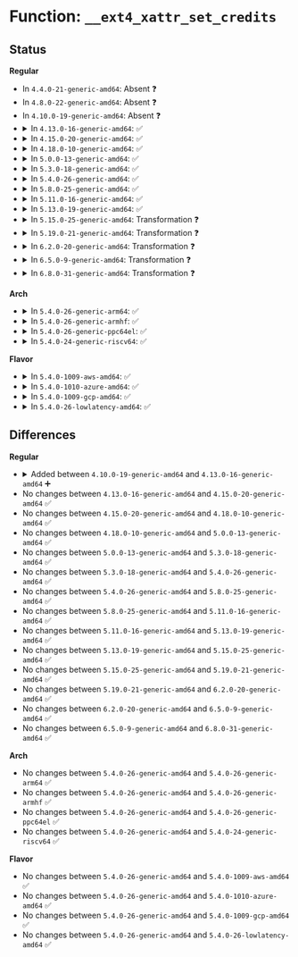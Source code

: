 # Function: <code>__ext4_xattr_set_credits</code>

## Status
<b>Regular</b>
<ul>
<li>
In <code>4.4.0-21-generic-amd64</code>: Absent ❓
</li>
<li>
In <code>4.8.0-22-generic-amd64</code>: Absent ❓
</li>
<li>
In <code>4.10.0-19-generic-amd64</code>: Absent ❓
</li>
<li>
<details>
<summary>In <code>4.13.0-16-generic-amd64</code>: ✅</summary>

```c
int __ext4_xattr_set_credits(struct super_block * sb, struct inode * inode, struct buffer_head * block_bh, size_t value_len, bool is_create)
```

```json
{
  "name": "__ext4_xattr_set_credits",
  "collision_type": "Unique Global",
  "inline_type": "No",
  "funcs": [
    {
      "addr": 18446744071582242672,
      "name": "__ext4_xattr_set_credits",
      "external": true,
      "loc": "fs/ext4/xattr.c:847",
      "file": "fs/ext4/xattr.c",
      "inline": "seen, unknown",
      "caller_inline": [],
      "caller_func": [
        "fs/ext4/ialloc.c:__ext4_new_inode",
        "fs/ext4/ialloc.c:__ext4_new_inode",
        "fs/ext4/ialloc.c:__ext4_new_inode",
        "fs/ext4/xattr.c:ext4_xattr_set_handle"
      ]
    }
  ],
  "symbols": [
    {
      "addr": 18446744071582242672,
      "name": "__ext4_xattr_set_credits",
      "section": ".text",
      "bind": "STB_GLOBAL",
      "size": 253
    }
  ]
}
```
</details>
</li>
<li>
<details>
<summary>In <code>4.15.0-20-generic-amd64</code>: ✅</summary>

```c
int __ext4_xattr_set_credits(struct super_block * sb, struct inode * inode, struct buffer_head * block_bh, size_t value_len, bool is_create)
```

```json
{
  "name": "__ext4_xattr_set_credits",
  "collision_type": "Unique Global",
  "inline_type": "No",
  "funcs": [
    {
      "addr": 18446744071582391632,
      "name": "__ext4_xattr_set_credits",
      "external": true,
      "loc": "fs/ext4/xattr.c:862",
      "file": "fs/ext4/xattr.c",
      "inline": "seen, unknown",
      "caller_inline": [],
      "caller_func": [
        "fs/ext4/ialloc.c:__ext4_new_inode",
        "fs/ext4/ialloc.c:__ext4_new_inode",
        "fs/ext4/ialloc.c:__ext4_new_inode",
        "fs/ext4/xattr.c:ext4_xattr_set_handle"
      ]
    }
  ],
  "symbols": [
    {
      "addr": 18446744071582391632,
      "name": "__ext4_xattr_set_credits",
      "section": ".text",
      "bind": "STB_GLOBAL",
      "size": 253
    }
  ]
}
```
</details>
</li>
<li>
<details>
<summary>In <code>4.18.0-10-generic-amd64</code>: ✅</summary>

```c
int __ext4_xattr_set_credits(struct super_block * sb, struct inode * inode, struct buffer_head * block_bh, size_t value_len, bool is_create)
```

```json
{
  "name": "__ext4_xattr_set_credits",
  "collision_type": "Unique Global",
  "inline_type": "No",
  "funcs": [
    {
      "addr": 18446744071582582192,
      "name": "__ext4_xattr_set_credits",
      "external": true,
      "loc": "fs/ext4/xattr.c:890",
      "file": "fs/ext4/xattr.c",
      "inline": "seen, unknown",
      "caller_inline": [],
      "caller_func": [
        "fs/ext4/ialloc.c:__ext4_new_inode",
        "fs/ext4/ialloc.c:__ext4_new_inode",
        "fs/ext4/ialloc.c:__ext4_new_inode",
        "fs/ext4/xattr.c:ext4_xattr_set_handle"
      ]
    }
  ],
  "symbols": [
    {
      "addr": 18446744071582582192,
      "name": "__ext4_xattr_set_credits",
      "section": ".text",
      "bind": "STB_GLOBAL",
      "size": 264
    }
  ]
}
```
</details>
</li>
<li>
<details>
<summary>In <code>5.0.0-13-generic-amd64</code>: ✅</summary>

```c
int __ext4_xattr_set_credits(struct super_block * sb, struct inode * inode, struct buffer_head * block_bh, size_t value_len, bool is_create)
```

```json
{
  "name": "__ext4_xattr_set_credits",
  "collision_type": "Unique Global",
  "inline_type": "No",
  "funcs": [
    {
      "addr": 18446744071582683536,
      "name": "__ext4_xattr_set_credits",
      "external": true,
      "loc": "fs/ext4/xattr.c:886",
      "file": "fs/ext4/xattr.c",
      "inline": "seen, unknown",
      "caller_inline": [],
      "caller_func": [
        "fs/ext4/ialloc.c:__ext4_new_inode",
        "fs/ext4/ialloc.c:__ext4_new_inode",
        "fs/ext4/ialloc.c:__ext4_new_inode",
        "fs/ext4/xattr.c:ext4_xattr_set_handle"
      ]
    }
  ],
  "symbols": [
    {
      "addr": 18446744071582683536,
      "name": "__ext4_xattr_set_credits",
      "section": ".text",
      "bind": "STB_GLOBAL",
      "size": 264
    }
  ]
}
```
</details>
</li>
<li>
<details>
<summary>In <code>5.3.0-18-generic-amd64</code>: ✅</summary>

```c
int __ext4_xattr_set_credits(struct super_block * sb, struct inode * inode, struct buffer_head * block_bh, size_t value_len, bool is_create)
```

```json
{
  "name": "__ext4_xattr_set_credits",
  "collision_type": "Unique Global",
  "inline_type": "No",
  "funcs": [
    {
      "addr": 18446744071582856192,
      "name": "__ext4_xattr_set_credits",
      "external": true,
      "loc": "fs/ext4/xattr.c:887",
      "file": "fs/ext4/xattr.c",
      "inline": "seen, unknown",
      "caller_inline": [],
      "caller_func": [
        "fs/ext4/ialloc.c:__ext4_new_inode",
        "fs/ext4/ialloc.c:__ext4_new_inode",
        "fs/ext4/ialloc.c:__ext4_new_inode",
        "fs/ext4/xattr.c:ext4_xattr_set_handle"
      ]
    }
  ],
  "symbols": [
    {
      "addr": 18446744071582856192,
      "name": "__ext4_xattr_set_credits",
      "section": ".text",
      "bind": "STB_GLOBAL",
      "size": 264
    }
  ]
}
```
</details>
</li>
<li>
<details>
<summary>In <code>5.4.0-26-generic-amd64</code>: ✅</summary>

```c
int __ext4_xattr_set_credits(struct super_block * sb, struct inode * inode, struct buffer_head * block_bh, size_t value_len, bool is_create)
```

```json
{
  "name": "__ext4_xattr_set_credits",
  "collision_type": "Unique Global",
  "inline_type": "No",
  "funcs": [
    {
      "addr": 18446744071582960352,
      "name": "__ext4_xattr_set_credits",
      "external": true,
      "loc": "fs/ext4/xattr.c:887",
      "file": "fs/ext4/xattr.c",
      "inline": "seen, unknown",
      "caller_inline": [],
      "caller_func": [
        "fs/ext4/ialloc.c:__ext4_new_inode",
        "fs/ext4/ialloc.c:__ext4_new_inode",
        "fs/ext4/ialloc.c:__ext4_new_inode",
        "fs/ext4/xattr.c:ext4_xattr_set_handle"
      ]
    }
  ],
  "symbols": [
    {
      "addr": 18446744071582960352,
      "name": "__ext4_xattr_set_credits",
      "section": ".text",
      "bind": "STB_GLOBAL",
      "size": 264
    }
  ]
}
```
</details>
</li>
<li>
<details>
<summary>In <code>5.8.0-25-generic-amd64</code>: ✅</summary>

```c
int __ext4_xattr_set_credits(struct super_block * sb, struct inode * inode, struct buffer_head * block_bh, size_t value_len, bool is_create)
```

```json
{
  "name": "__ext4_xattr_set_credits",
  "collision_type": "Unique Global",
  "inline_type": "No",
  "funcs": [
    {
      "addr": 18446744071583275440,
      "name": "__ext4_xattr_set_credits",
      "external": true,
      "loc": "fs/ext4/xattr.c:889",
      "file": "fs/ext4/xattr.c",
      "inline": "seen, unknown",
      "caller_inline": [],
      "caller_func": [
        "fs/ext4/ialloc.c:__ext4_new_inode",
        "fs/ext4/ialloc.c:__ext4_new_inode",
        "fs/ext4/ialloc.c:__ext4_new_inode",
        "fs/ext4/xattr.c:ext4_xattr_set_handle"
      ]
    }
  ],
  "symbols": [
    {
      "addr": 18446744071583275440,
      "name": "__ext4_xattr_set_credits",
      "section": ".text",
      "bind": "STB_GLOBAL",
      "size": 261
    }
  ]
}
```
</details>
</li>
<li>
<details>
<summary>In <code>5.11.0-16-generic-amd64</code>: ✅</summary>

```c
int __ext4_xattr_set_credits(struct super_block * sb, struct inode * inode, struct buffer_head * block_bh, size_t value_len, bool is_create)
```

```json
{
  "name": "__ext4_xattr_set_credits",
  "collision_type": "Unique Global",
  "inline_type": "No",
  "funcs": [
    {
      "addr": 18446744071583376560,
      "name": "__ext4_xattr_set_credits",
      "external": true,
      "loc": "fs/ext4/xattr.c:892",
      "file": "fs/ext4/xattr.c",
      "inline": "seen, unknown",
      "caller_inline": [],
      "caller_func": [
        "fs/ext4/ialloc.c:ext4_xattr_credits_for_new_inode",
        "fs/ext4/ialloc.c:ext4_xattr_credits_for_new_inode",
        "fs/ext4/ialloc.c:ext4_xattr_credits_for_new_inode",
        "fs/ext4/xattr.c:ext4_xattr_set_handle"
      ]
    }
  ],
  "symbols": [
    {
      "addr": 18446744071583376560,
      "name": "__ext4_xattr_set_credits",
      "section": ".text",
      "bind": "STB_GLOBAL",
      "size": 280
    }
  ]
}
```
</details>
</li>
<li>
<details>
<summary>In <code>5.13.0-19-generic-amd64</code>: ✅</summary>

```c
int __ext4_xattr_set_credits(struct super_block * sb, struct inode * inode, struct buffer_head * block_bh, size_t value_len, bool is_create)
```

```json
{
  "name": "__ext4_xattr_set_credits",
  "collision_type": "Unique Global",
  "inline_type": "No",
  "funcs": [
    {
      "addr": 18446744071583399488,
      "name": "__ext4_xattr_set_credits",
      "external": true,
      "loc": "fs/ext4/xattr.c:892",
      "file": "fs/ext4/xattr.c",
      "inline": "seen, unknown",
      "caller_inline": [],
      "caller_func": [
        "fs/ext4/ialloc.c:__ext4_new_inode",
        "fs/ext4/ialloc.c:__ext4_new_inode",
        "fs/ext4/ialloc.c:__ext4_new_inode",
        "fs/ext4/xattr.c:ext4_xattr_set_handle"
      ]
    }
  ],
  "symbols": [
    {
      "addr": 18446744071583399488,
      "name": "__ext4_xattr_set_credits",
      "section": ".text",
      "bind": "STB_GLOBAL",
      "size": 276
    }
  ]
}
```
</details>
</li>
<li>
<details>
<summary>In <code>5.15.0-25-generic-amd64</code>: Transformation ❓</summary>

```c
int __ext4_xattr_set_credits(struct super_block * sb, struct inode * inode, struct buffer_head * block_bh, size_t value_len, bool is_create)
```

```json
{
  "name": "__ext4_xattr_set_credits",
  "collision_type": "Unique Global",
  "inline_type": "No",
  "funcs": [
    {
      "addr": 0,
      "name": "__ext4_xattr_set_credits",
      "external": true,
      "loc": "fs/ext4/xattr.c:893",
      "file": "fs/ext4/xattr.c",
      "inline": "seen, unknown",
      "caller_inline": [],
      "caller_func": [
        "fs/ext4/ialloc.c:__ext4_new_inode",
        "fs/ext4/ialloc.c:__ext4_new_inode",
        "fs/ext4/ialloc.c:__ext4_new_inode",
        "fs/ext4/xattr.c:ext4_xattr_set_handle"
      ]
    }
  ],
  "symbols": [
    {
      "addr": 18446744071592272468,
      "name": "__ext4_xattr_set_credits.cold",
      "section": ".text",
      "bind": "STB_LOCAL",
      "size": 70
    },
    {
      "addr": 18446744071583743776,
      "name": "__ext4_xattr_set_credits",
      "section": ".text",
      "bind": "STB_GLOBAL",
      "size": 308
    }
  ]
}
```
</details>
</li>
<li>
<details>
<summary>In <code>5.19.0-21-generic-amd64</code>: Transformation ❓</summary>

```c
int __ext4_xattr_set_credits(struct super_block * sb, struct inode * inode, struct buffer_head * block_bh, size_t value_len, bool is_create)
```

```json
{
  "name": "__ext4_xattr_set_credits",
  "collision_type": "Unique Global",
  "inline_type": "No",
  "funcs": [
    {
      "addr": 0,
      "name": "__ext4_xattr_set_credits",
      "external": true,
      "loc": "fs/ext4/xattr.c:908",
      "file": "fs/ext4/xattr.c",
      "inline": "seen, unknown",
      "caller_inline": [],
      "caller_func": [
        "fs/ext4/ialloc.c:__ext4_new_inode",
        "fs/ext4/ialloc.c:__ext4_new_inode",
        "fs/ext4/ialloc.c:__ext4_new_inode",
        "fs/ext4/xattr.c:ext4_xattr_set_handle"
      ]
    }
  ],
  "symbols": [
    {
      "addr": 18446744071594054267,
      "name": "__ext4_xattr_set_credits.cold",
      "section": ".text",
      "bind": "STB_LOCAL",
      "size": 70
    },
    {
      "addr": 18446744071584300560,
      "name": "__ext4_xattr_set_credits",
      "section": ".text",
      "bind": "STB_GLOBAL",
      "size": 320
    }
  ]
}
```
</details>
</li>
<li>
<details>
<summary>In <code>6.2.0-20-generic-amd64</code>: Transformation ❓</summary>

```c
int __ext4_xattr_set_credits(struct super_block * sb, struct inode * inode, struct buffer_head * block_bh, size_t value_len, bool is_create)
```

```json
{
  "name": "__ext4_xattr_set_credits",
  "collision_type": "Unique Global",
  "inline_type": "No",
  "funcs": [
    {
      "addr": 0,
      "name": "__ext4_xattr_set_credits",
      "external": true,
      "loc": "fs/ext4/xattr.c:924",
      "file": "fs/ext4/xattr.c",
      "inline": "seen, unknown",
      "caller_inline": [],
      "caller_func": [
        "fs/ext4/ialloc.c:__ext4_new_inode",
        "fs/ext4/ialloc.c:__ext4_new_inode",
        "fs/ext4/ialloc.c:__ext4_new_inode",
        "fs/ext4/xattr.c:ext4_xattr_set_handle"
      ]
    }
  ],
  "symbols": [
    {
      "addr": 18446744071596085575,
      "name": "__ext4_xattr_set_credits.cold",
      "section": ".text",
      "bind": "STB_LOCAL",
      "size": 70
    },
    {
      "addr": 18446744071584948944,
      "name": "__ext4_xattr_set_credits",
      "section": ".text",
      "bind": "STB_GLOBAL",
      "size": 320
    }
  ]
}
```
</details>
</li>
<li>
<details>
<summary>In <code>6.5.0-9-generic-amd64</code>: Transformation ❓</summary>

```c
int __ext4_xattr_set_credits(struct super_block * sb, struct inode * inode, struct buffer_head * block_bh, size_t value_len, bool is_create)
```

```json
{
  "name": "__ext4_xattr_set_credits",
  "collision_type": "Unique Global",
  "inline_type": "No",
  "funcs": [
    {
      "addr": 0,
      "name": "__ext4_xattr_set_credits",
      "external": true,
      "loc": "fs/ext4/xattr.c:952",
      "file": "fs/ext4/xattr.c",
      "inline": "seen, unknown",
      "caller_inline": [],
      "caller_func": [
        "fs/ext4/ialloc.c:__ext4_new_inode",
        "fs/ext4/ialloc.c:__ext4_new_inode",
        "fs/ext4/ialloc.c:__ext4_new_inode",
        "fs/ext4/xattr.c:ext4_xattr_set_handle"
      ]
    }
  ],
  "symbols": [
    {
      "addr": 18446744071596609069,
      "name": "__ext4_xattr_set_credits.cold",
      "section": ".text",
      "bind": "STB_LOCAL",
      "size": 70
    },
    {
      "addr": 18446744071585177008,
      "name": "__ext4_xattr_set_credits",
      "section": ".text",
      "bind": "STB_GLOBAL",
      "size": 320
    }
  ]
}
```
</details>
</li>
<li>
<details>
<summary>In <code>6.8.0-31-generic-amd64</code>: Transformation ❓</summary>

```c
int __ext4_xattr_set_credits(struct super_block * sb, struct inode * inode, struct buffer_head * block_bh, size_t value_len, bool is_create)
```

```json
{
  "name": "__ext4_xattr_set_credits",
  "collision_type": "Unique Global",
  "inline_type": "No",
  "funcs": [
    {
      "addr": 0,
      "name": "__ext4_xattr_set_credits",
      "external": true,
      "loc": "fs/ext4/xattr.c:952",
      "file": "fs/ext4/xattr.c",
      "inline": "seen, unknown",
      "caller_inline": [],
      "caller_func": [
        "fs/ext4/ialloc.c:__ext4_new_inode",
        "fs/ext4/ialloc.c:__ext4_new_inode",
        "fs/ext4/ialloc.c:__ext4_new_inode",
        "fs/ext4/xattr.c:ext4_xattr_set_handle"
      ]
    }
  ],
  "symbols": [
    {
      "addr": 18446744071597514724,
      "name": "__ext4_xattr_set_credits.cold",
      "section": ".text",
      "bind": "STB_LOCAL",
      "size": 70
    },
    {
      "addr": 18446744071585409792,
      "name": "__ext4_xattr_set_credits",
      "section": ".text",
      "bind": "STB_GLOBAL",
      "size": 320
    }
  ]
}
```
</details>
</li>
</ul>
<b>Arch</b>
<ul>
<li>
<details>
<summary>In <code>5.4.0-26-generic-arm64</code>: ✅</summary>

```c
int __ext4_xattr_set_credits(struct super_block * sb, struct inode * inode, struct buffer_head * block_bh, size_t value_len, bool is_create)
```

```json
{
  "name": "__ext4_xattr_set_credits",
  "collision_type": "Unique Global",
  "inline_type": "No",
  "funcs": [
    {
      "addr": 18446603336494635440,
      "name": "__ext4_xattr_set_credits",
      "external": true,
      "loc": "fs/ext4/xattr.c:887",
      "file": "fs/ext4/xattr.c",
      "inline": "seen, unknown",
      "caller_inline": [],
      "caller_func": [
        "fs/ext4/ialloc.c:__ext4_new_inode",
        "fs/ext4/ialloc.c:__ext4_new_inode",
        "fs/ext4/ialloc.c:__ext4_new_inode",
        "fs/ext4/xattr.c:ext4_xattr_set_handle"
      ]
    }
  ],
  "symbols": [
    {
      "addr": 18446603336494635440,
      "name": "__ext4_xattr_set_credits",
      "section": ".text",
      "bind": "STB_GLOBAL",
      "size": 300
    }
  ]
}
```
</details>
</li>
<li>
<details>
<summary>In <code>5.4.0-26-generic-armhf</code>: ✅</summary>

```c
int __ext4_xattr_set_credits(struct super_block * sb, struct inode * inode, struct buffer_head * block_bh, size_t value_len, bool is_create)
```

```json
{
  "name": "__ext4_xattr_set_credits",
  "collision_type": "Unique Global",
  "inline_type": "No",
  "funcs": [
    {
      "addr": 3228080736,
      "name": "__ext4_xattr_set_credits",
      "external": true,
      "loc": "fs/ext4/xattr.c:887",
      "file": "fs/ext4/xattr.c",
      "inline": "seen, unknown",
      "caller_inline": [],
      "caller_func": [
        "fs/ext4/ialloc.c:__ext4_new_inode",
        "fs/ext4/ialloc.c:__ext4_new_inode",
        "fs/ext4/ialloc.c:__ext4_new_inode",
        "fs/ext4/xattr.c:ext4_xattr_set_handle"
      ]
    }
  ],
  "symbols": [
    {
      "addr": 3228080736,
      "name": "__ext4_xattr_set_credits",
      "section": ".text",
      "bind": "STB_GLOBAL",
      "size": 276
    }
  ]
}
```
</details>
</li>
<li>
<details>
<summary>In <code>5.4.0-26-generic-ppc64el</code>: ✅</summary>

```c
int __ext4_xattr_set_credits(struct super_block * sb, struct inode * inode, struct buffer_head * block_bh, size_t value_len, bool is_create)
```

```json
{
  "name": "__ext4_xattr_set_credits",
  "collision_type": "Unique Global",
  "inline_type": "No",
  "funcs": [
    {
      "addr": 13835058055288445168,
      "name": "__ext4_xattr_set_credits",
      "external": true,
      "loc": "fs/ext4/xattr.c:887",
      "file": "fs/ext4/xattr.c",
      "inline": "seen, unknown",
      "caller_inline": [],
      "caller_func": [
        "fs/ext4/ialloc.c:__ext4_new_inode",
        "fs/ext4/ialloc.c:__ext4_new_inode",
        "fs/ext4/ialloc.c:__ext4_new_inode",
        "fs/ext4/xattr.c:ext4_xattr_set_handle"
      ]
    }
  ],
  "symbols": [
    {
      "addr": 13835058055288445168,
      "name": "__ext4_xattr_set_credits",
      "section": ".text",
      "bind": "STB_GLOBAL",
      "size": 388
    }
  ]
}
```
</details>
</li>
<li>
<details>
<summary>In <code>5.4.0-24-generic-riscv64</code>: ✅</summary>

```c
int __ext4_xattr_set_credits(struct super_block * sb, struct inode * inode, struct buffer_head * block_bh, size_t value_len, bool is_create)
```

```json
{
  "name": "__ext4_xattr_set_credits",
  "collision_type": "Unique Global",
  "inline_type": "No",
  "funcs": [
    {
      "addr": 18446743936274006190,
      "name": "__ext4_xattr_set_credits",
      "external": true,
      "loc": "fs/ext4/xattr.c:887",
      "file": "fs/ext4/xattr.c",
      "inline": "seen, unknown",
      "caller_inline": [],
      "caller_func": [
        "fs/ext4/ialloc.c:__ext4_new_inode",
        "fs/ext4/ialloc.c:__ext4_new_inode",
        "fs/ext4/ialloc.c:__ext4_new_inode",
        "fs/ext4/xattr.c:ext4_xattr_set_handle"
      ]
    }
  ],
  "symbols": [
    {
      "addr": 18446743936274006190,
      "name": "__ext4_xattr_set_credits",
      "section": ".text",
      "bind": "STB_GLOBAL",
      "size": 240
    }
  ]
}
```
</details>
</li>
</ul>
<b>Flavor</b>
<ul>
<li>
<details>
<summary>In <code>5.4.0-1009-aws-amd64</code>: ✅</summary>

```c
int __ext4_xattr_set_credits(struct super_block * sb, struct inode * inode, struct buffer_head * block_bh, size_t value_len, bool is_create)
```

```json
{
  "name": "__ext4_xattr_set_credits",
  "collision_type": "Unique Global",
  "inline_type": "No",
  "funcs": [
    {
      "addr": 18446744071582929088,
      "name": "__ext4_xattr_set_credits",
      "external": true,
      "loc": "fs/ext4/xattr.c:887",
      "file": "fs/ext4/xattr.c",
      "inline": "seen, unknown",
      "caller_inline": [],
      "caller_func": [
        "fs/ext4/ialloc.c:__ext4_new_inode",
        "fs/ext4/ialloc.c:__ext4_new_inode",
        "fs/ext4/ialloc.c:__ext4_new_inode",
        "fs/ext4/xattr.c:ext4_xattr_set_handle"
      ]
    }
  ],
  "symbols": [
    {
      "addr": 18446744071582929088,
      "name": "__ext4_xattr_set_credits",
      "section": ".text",
      "bind": "STB_GLOBAL",
      "size": 264
    }
  ]
}
```
</details>
</li>
<li>
<details>
<summary>In <code>5.4.0-1010-azure-amd64</code>: ✅</summary>

```c
int __ext4_xattr_set_credits(struct super_block * sb, struct inode * inode, struct buffer_head * block_bh, size_t value_len, bool is_create)
```

```json
{
  "name": "__ext4_xattr_set_credits",
  "collision_type": "Unique Global",
  "inline_type": "No",
  "funcs": [
    {
      "addr": 18446744071582866240,
      "name": "__ext4_xattr_set_credits",
      "external": true,
      "loc": "fs/ext4/xattr.c:887",
      "file": "fs/ext4/xattr.c",
      "inline": "seen, unknown",
      "caller_inline": [],
      "caller_func": [
        "fs/ext4/ialloc.c:__ext4_new_inode",
        "fs/ext4/ialloc.c:__ext4_new_inode",
        "fs/ext4/ialloc.c:__ext4_new_inode",
        "fs/ext4/xattr.c:ext4_xattr_set_handle"
      ]
    }
  ],
  "symbols": [
    {
      "addr": 18446744071582866240,
      "name": "__ext4_xattr_set_credits",
      "section": ".text",
      "bind": "STB_GLOBAL",
      "size": 264
    }
  ]
}
```
</details>
</li>
<li>
<details>
<summary>In <code>5.4.0-1009-gcp-amd64</code>: ✅</summary>

```c
int __ext4_xattr_set_credits(struct super_block * sb, struct inode * inode, struct buffer_head * block_bh, size_t value_len, bool is_create)
```

```json
{
  "name": "__ext4_xattr_set_credits",
  "collision_type": "Unique Global",
  "inline_type": "No",
  "funcs": [
    {
      "addr": 18446744071582917696,
      "name": "__ext4_xattr_set_credits",
      "external": true,
      "loc": "fs/ext4/xattr.c:887",
      "file": "fs/ext4/xattr.c",
      "inline": "seen, unknown",
      "caller_inline": [],
      "caller_func": [
        "fs/ext4/ialloc.c:__ext4_new_inode",
        "fs/ext4/ialloc.c:__ext4_new_inode",
        "fs/ext4/ialloc.c:__ext4_new_inode",
        "fs/ext4/xattr.c:ext4_xattr_set_handle"
      ]
    }
  ],
  "symbols": [
    {
      "addr": 18446744071582917696,
      "name": "__ext4_xattr_set_credits",
      "section": ".text",
      "bind": "STB_GLOBAL",
      "size": 264
    }
  ]
}
```
</details>
</li>
<li>
<details>
<summary>In <code>5.4.0-26-lowlatency-amd64</code>: ✅</summary>

```c
int __ext4_xattr_set_credits(struct super_block * sb, struct inode * inode, struct buffer_head * block_bh, size_t value_len, bool is_create)
```

```json
{
  "name": "__ext4_xattr_set_credits",
  "collision_type": "Unique Global",
  "inline_type": "No",
  "funcs": [
    {
      "addr": 18446744071583004752,
      "name": "__ext4_xattr_set_credits",
      "external": true,
      "loc": "fs/ext4/xattr.c:887",
      "file": "fs/ext4/xattr.c",
      "inline": "seen, unknown",
      "caller_inline": [],
      "caller_func": [
        "fs/ext4/ialloc.c:__ext4_new_inode",
        "fs/ext4/ialloc.c:__ext4_new_inode",
        "fs/ext4/ialloc.c:__ext4_new_inode",
        "fs/ext4/xattr.c:ext4_xattr_set_handle"
      ]
    }
  ],
  "symbols": [
    {
      "addr": 18446744071583004752,
      "name": "__ext4_xattr_set_credits",
      "section": ".text",
      "bind": "STB_GLOBAL",
      "size": 264
    }
  ]
}
```
</details>
</li>
</ul>

## Differences
<b>Regular</b>
<ul>
<li>
<details>
<summary>Added between <code>4.10.0-19-generic-amd64</code> and <code>4.13.0-16-generic-amd64</code> ➕</summary>

```c
int __ext4_xattr_set_credits(struct super_block * sb, struct inode * inode, struct buffer_head * block_bh, size_t value_len, bool is_create)
```
</details>
</li>
<li>
No changes between <code>4.13.0-16-generic-amd64</code> and <code>4.15.0-20-generic-amd64</code> ✅
</li>
<li>
No changes between <code>4.15.0-20-generic-amd64</code> and <code>4.18.0-10-generic-amd64</code> ✅
</li>
<li>
No changes between <code>4.18.0-10-generic-amd64</code> and <code>5.0.0-13-generic-amd64</code> ✅
</li>
<li>
No changes between <code>5.0.0-13-generic-amd64</code> and <code>5.3.0-18-generic-amd64</code> ✅
</li>
<li>
No changes between <code>5.3.0-18-generic-amd64</code> and <code>5.4.0-26-generic-amd64</code> ✅
</li>
<li>
No changes between <code>5.4.0-26-generic-amd64</code> and <code>5.8.0-25-generic-amd64</code> ✅
</li>
<li>
No changes between <code>5.8.0-25-generic-amd64</code> and <code>5.11.0-16-generic-amd64</code> ✅
</li>
<li>
No changes between <code>5.11.0-16-generic-amd64</code> and <code>5.13.0-19-generic-amd64</code> ✅
</li>
<li>
No changes between <code>5.13.0-19-generic-amd64</code> and <code>5.15.0-25-generic-amd64</code> ✅
</li>
<li>
No changes between <code>5.15.0-25-generic-amd64</code> and <code>5.19.0-21-generic-amd64</code> ✅
</li>
<li>
No changes between <code>5.19.0-21-generic-amd64</code> and <code>6.2.0-20-generic-amd64</code> ✅
</li>
<li>
No changes between <code>6.2.0-20-generic-amd64</code> and <code>6.5.0-9-generic-amd64</code> ✅
</li>
<li>
No changes between <code>6.5.0-9-generic-amd64</code> and <code>6.8.0-31-generic-amd64</code> ✅
</li>
</ul>
<b>Arch</b>
<ul>
<li>
No changes between <code>5.4.0-26-generic-amd64</code> and <code>5.4.0-26-generic-arm64</code> ✅
</li>
<li>
No changes between <code>5.4.0-26-generic-amd64</code> and <code>5.4.0-26-generic-armhf</code> ✅
</li>
<li>
No changes between <code>5.4.0-26-generic-amd64</code> and <code>5.4.0-26-generic-ppc64el</code> ✅
</li>
<li>
No changes between <code>5.4.0-26-generic-amd64</code> and <code>5.4.0-24-generic-riscv64</code> ✅
</li>
</ul>
<b>Flavor</b>
<ul>
<li>
No changes between <code>5.4.0-26-generic-amd64</code> and <code>5.4.0-1009-aws-amd64</code> ✅
</li>
<li>
No changes between <code>5.4.0-26-generic-amd64</code> and <code>5.4.0-1010-azure-amd64</code> ✅
</li>
<li>
No changes between <code>5.4.0-26-generic-amd64</code> and <code>5.4.0-1009-gcp-amd64</code> ✅
</li>
<li>
No changes between <code>5.4.0-26-generic-amd64</code> and <code>5.4.0-26-lowlatency-amd64</code> ✅
</li>
</ul>
